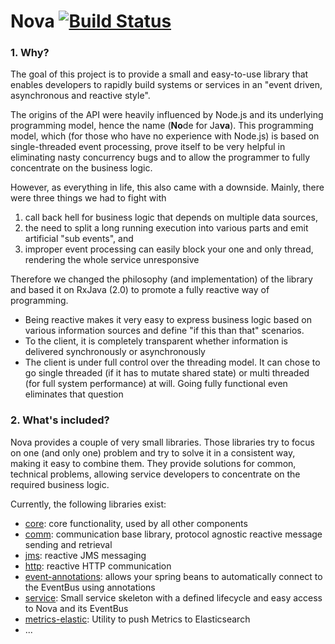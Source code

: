 # Nova [![Build Status](https://travis-ci.org/oli-d/nova.svg?branch=master)](https://travis-ci.org/oli-d/nova)

### 1. Why?
The goal of this project is to provide a small and easy-to-use 
library that enables developers to rapidly build systems or 
services in an "event driven, asynchronous and reactive style". 

The origins of the API were heavily influenced by Node.js and 
its underlying programming model, hence the name (**No**de for
Ja**va**). This programming model, which (for those who have 
no experience with Node.js) is based on single-threaded event 
processing, prove itself to be very helpful in eliminating 
nasty concurrency bugs and to allow the programmer to fully 
concentrate on the business logic.

However, as everything in life, this also came with a downside.
Mainly, there were three things we had to fight with 
1. call back hell for business logic that depends on multiple
data sources,
1. the need to split a long running execution into various parts
and emit artificial "sub events", and 
1. improper event processing can easily block your one and only
 thread, rendering the whole service unresponsive
 
Therefore we changed the philosophy (and implementation) of the 
library and based it on RxJava (2.0) to promote a fully reactive
way of programming.
 
* Being reactive makes it very easy to express business logic based
on various information sources and define "if this than that" scenarios.
* To the client, it is completely transparent whether information is
delivered synchronously or asynchronously 
* The client is under full control over the threading model. It can
 chose to go single threaded (if it has to mutate shared state) or
 multi threaded (for full system performance) at will. Going 
 fully functional even eliminates that question  


### 2. What's included?

Nova provides a couple of very small libraries. Those libraries try to focus on one (and only one) problem and try to
solve it in a consistent way, making it easy to combine them. They provide solutions for common, technical problems, 
allowing service developers to concentrate on the required business logic. 

Currently, the following libraries exist:
* [core](./core/README.md): core functionality, used by all other components
* [comm](./comm/README.md): communication base library, protocol agnostic reactive message sending and retrieval
* [jms](./jms/README.md): reactive JMS messaging
* [http](./http/README.md): reactive HTTP communication
* [event-annotations](./event-annotations/README.md): allows your spring beans to automatically connect to the EventBus using annotations
* [service](./service/README.md): Small service skeleton with a defined lifecycle and easy access to Nova and its EventBus 
* [metrics-elastic](./metrics-elastic/README.md): Utility to push Metrics to Elasticsearch 
* ...
